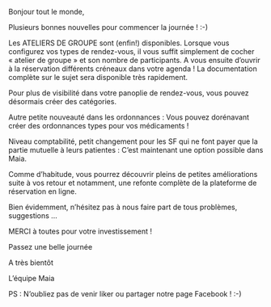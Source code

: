 Bonjour tout le monde,

Plusieurs bonnes nouvelles pour commencer la journée ! :-)

Les ATELIERS DE GROUPE sont (enfin!) disponibles.  Lorsque vous configurez vos types de rendez-vous, il vous suffit simplement de cocher « atelier de groupe » et son nombre de participants. A vous ensuite d’ouvrir à la réservation différents créneaux dans votre agenda !
La documentation complète sur le sujet sera disponible très rapidement.

Pour plus de visibilité dans votre panoplie de rendez-vous, vous pouvez désormais créer des catégories.


Autre petite nouveauté dans les ordonnances : Vous pouvez dorénavant créer des ordonnances types pour vos médicaments !

Niveau comptabilité, petit changement pour les SF qui ne font payer que la partie mutuelle à leurs patientes : C’est maintenant une option possible dans Maia.

Comme d’habitude, vous pourrez découvrir pleins de petites améliorations suite à vos retour et notamment, une refonte complète de la plateforme de réservation en ligne.

Bien évidemment, n’hésitez pas à nous faire part de tous problèmes, suggestions …

MERCI à toutes pour votre investissement !

Passez une belle journée

A très bientôt

L’équipe Maia

PS : N’oubliez pas de venir liker ou partager notre page Facebook ! :-)
